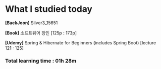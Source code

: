 <h1>What I studied today</h1>

<strong>[BaekJoon]</strong> Silver3_15651

<strong>[Book]</strong> 소프트웨어 장인 [125p : 173p]

<strong>[Udemy]</strong> Spring & Hibernate for Beginners (includes Spring Boot) [lecture 121 : 125]

<h3>Total learning time : 01h 28m</h3>